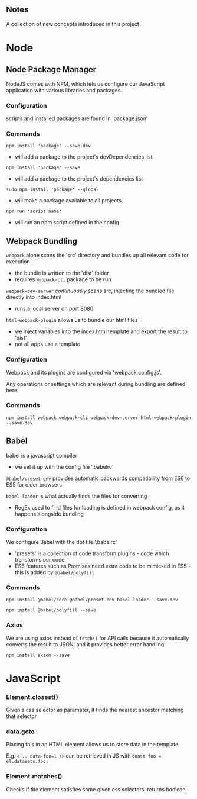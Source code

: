 ## Notes

A collection of new concepts introduced in this project

# Node

## Node Package Manager

NodeJS comes with NPM, which lets us configure our JavaScript application with various libraries and packages.

### Configuration

scripts and installed packages are found in 'package.json'

### Commands

`npm install 'package' --save-dev`

- will add a package to the project's devDependencies list

`npm install 'package' --save`

- will add a package to the project's dependencies list

`sudo npm install 'package' --global`

- will make a package available to all projects

`npm run 'script name'`

- will run an npm script defined in the config


## Webpack Bundling

`webpack` alone scans the 'src' directory and bundles up all relevant code for execution
- the bundle is written to the 'dist' folder
- requires `webpack-cli` package to be run

`webpack-dev-server` *continuously* scans src, injecting the bundled file directly into index.html
- runs a local server on port 8080

`html-webpack-plugin` allows us to bundle our html files
- we inject variables into the index.html template and export the result to 'dist'
- not all apps use a template

### Configuration

Webpack and its plugins are configured via 'webpack.config.js'.

Any operations or settings which are relevant during bundling are defined here

### Commands

`npm install webpack webpack-cli webpack-dev-server html-webpack-plugin --save-dev`


## Babel

babel is a javascript compiler
- we set it up with the config file '.babelrc'   

`@babel/preset-env` provides automatic backwards compatibility from ES6 to ES5 for older browsers

`babel-loader` is what actually finds the files for converting
- RegEx used to find files for loading is defined in webpack config, as it happens alongside bundling

### Configuration

We configure Babel with the dot file '.babelrc'
- 'presets' is a collection of code transform plugins - code which transforms our code
- ES6 features such as Promises need extra code to be mimicked in ES5 - this is added by `@babel/polyfill`

### Commands

`npm install @babel/core @babel/preset-env babel-loader --save-dev`

`npm install @babel/polyfill --save`

### Axios

We are using axios instead of `fetch()` for API calls because it automatically converts the result to JSON, and it provides better error handling.

`npm install axiom --save`

# JavaScript

### Element.closest()

Given a css selector as paramater, it finds the nearest ancestor matching that selector

### data.goto

Placing this in an HTML element allows us to store data in the template.

E.g. `<... data-foo=1 />` can be retrieved in JS with `const foo = el.datasets.foo;`


### Element.matches()

Checks if the element satisfies some given css selectors. returns boolean.
